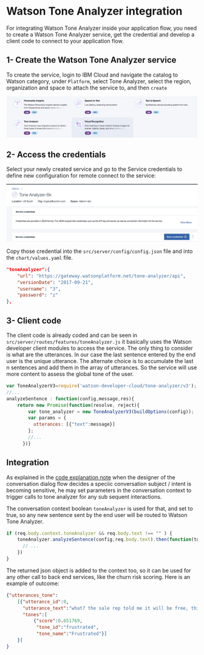 # Watson Tone Analyzer integration

For integrating Watson Tone Analyzer inside your application flow, you need to create a Watson Tone Analyzer service, get the credential and develop a client code to connect to your application flow.

## 1- Create the Watson Tone Analyzer service

To create the service, login to IBM Cloud and navigate the catalog to Watson category, under `Platform`, select Tone Analyzer, select the region, organization and space to attach the service to, and then `create`

![](catalog-view.png)

## 2- Access the credentials

Select your newly created service and go to the Service credentials to define new configuration for remote connect to the service:

![](ta-new-credential.png)

Copy those credential into the `src/server/config/config.json` file and into the `chart/values.yaml` file.

```json
"toneAnalyzer":{
    "url": "https://gateway.watsonplatform.net/tone-analyzer/api",
    "versionDate": "2017-09-21",
    "username": "3",
    "password": "z"
},
```

## 3- Client code

The client code is already coded and can be seen in `src/server/routes/features/toneAnalyzer.js` it basically uses the Watson developer client modules to access the service. The only thing to consider is what are the utterances. In our case the last sentence entered by the end user is the unique utterance. The alternate choice is to accumulate the last n sentences and add them in the array of utterances. So the service will use more content to assess the global tone of the user.

```javascript
var ToneAnalyzerV3=require('watson-developer-cloud/tone-analyzer/v3');
//...
analyzeSentence : function(config,message,res){
    return new Promise(function(resolve, reject){
        var tone_analyzer = new ToneAnalyzerV3(buildOptions(config));
        var params = {
          utterances: [{"text":message}]
        };
        //...
      })}
```

## Integration

As explained in the [code explanation note](code.md) when the designer of the conversation dialog flow decides a speciic conversation subject / intent is becoming sensitive, he may set parameters in the conversation context to trigger calls to tone analyzer for any sub sequent interactions.

The conversation context boolean `toneAnalyzer` is used for that, and set to true, so any new sentence sent by the end user will be routed to Watson Tone Analyzer.
```javascript
if (req.body.context.toneAnalyzer && req.body.text !== "" ) {
    toneAnalyzer.analyzeSentence(config,req.body.text).then(function(toneArep) {
      // ...
    })
}
```

The returned json object is added to the context too, so it can be used for any other call to back end services, like the churn risk scoring.
Here is an example of outcome:
```json
{"utterances_tone":
    [{"utterance_id":0,
      "utterance_text":"what? the sale rep told me it will be free, this is a scandal very frustrating, what can be done?",
      "tones":[
          {"score":0.651769,
           "tone_id":"frustrated",
           "tone_name":"Frustrated"}]
    }]
}
```
